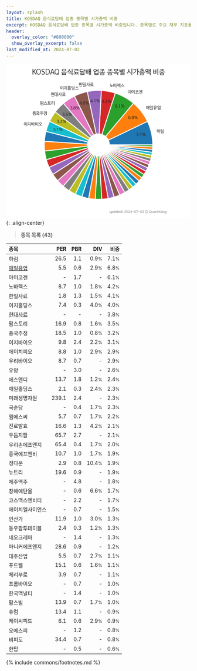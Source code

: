 ```yaml
---
layout: splash
title: KOSDAQ 음식료담배 업종 종목별 시가총액 비중
excerpt: KOSDAQ 음식료담배 업종 종목별 시가총액 비중입니다. 종목별로 주요 재무 지표를 함께 표시합니다.
header:
  overlay_color: "#800000"
  show_overlay_excerpt: false
last_modified_at: 2024-07-02
---
```



![KOSDAQ 음식료담배 업종 종목별 시가총액 비중](/stats/sector/images/kosdaq_업종_음식료담배_종목.png){: .align-center}


> **종목 목록 (43)**<a id="list"></a>

| **종목** | **PER** | **PBR** | **DIV** | **비중** |
| :------- | ------: | ------: | ------: | -------: |
| 하림 | 26.5 | 1.1 | 0.9<small>%</small> | 7.1<small>%</small> |
| [매일유업](/267980/) | 5.5 | 0.6 | 2.9<small>%</small> | 6.8<small>%</small> |
| 아미코젠 | - | 1.7 | - | 6.1<small>%</small> |
| 노바렉스 | 8.7 | 1.0 | 1.8<small>%</small> | 4.2<small>%</small> |
| 한일사료 | 1.8 | 1.3 | 1.5<small>%</small> | 4.1<small>%</small> |
| 이지홀딩스 | 7.4 | 0.3 | 4.0<small>%</small> | 4.0<small>%</small> |
| [현대사료](/016790/) | - | - | - | 3.8<small>%</small> |
| 팜스토리 | 16.9 | 0.8 | 1.6<small>%</small> | 3.5<small>%</small> |
| 풍국주정 | 18.5 | 1.0 | 0.8<small>%</small> | 3.2<small>%</small> |
| 이지바이오 | 9.8 | 2.4 | 2.2<small>%</small> | 3.1<small>%</small> |
| 에이치피오 | 8.8 | 1.0 | 2.9<small>%</small> | 2.9<small>%</small> |
| 우리바이오 | 8.7 | 0.7 | - | 2.9<small>%</small> |
| 우양 | - | 3.0 | - | 2.6<small>%</small> |
| 에스앤디 | 13.7 | 1.8 | 1.2<small>%</small> | 2.4<small>%</small> |
| 매일홀딩스 | 2.1 | 0.3 | 2.4<small>%</small> | 2.3<small>%</small> |
| 미래생명자원 | 239.1 | 2.4 | - | 2.3<small>%</small> |
| 국순당 | - | 0.4 | 1.7<small>%</small> | 2.3<small>%</small> |
| 엠에스씨 | 5.7 | 0.7 | 1.7<small>%</small> | 2.2<small>%</small> |
| 진로발효 | 16.6 | 1.3 | 4.2<small>%</small> | 2.1<small>%</small> |
| 우듬지팜 | 65.7 | 2.7 | - | 2.1<small>%</small> |
| 우리손에프앤지 | 65.4 | 0.4 | 1.7<small>%</small> | 2.0<small>%</small> |
| 흥국에프엔비 | 10.7 | 1.0 | 1.7<small>%</small> | 1.9<small>%</small> |
| 정다운 | 2.9 | 0.8 | 10.4<small>%</small> | 1.9<small>%</small> |
| 뉴트리 | 19.6 | 0.9 | - | 1.9<small>%</small> |
| 제주맥주 | - | 4.8 | - | 1.8<small>%</small> |
| 창해에탄올 | - | 0.6 | 6.6<small>%</small> | 1.7<small>%</small> |
| 코스맥스엔비티 | - | 2.2 | - | 1.7<small>%</small> |
| 에이치엘사이언스 | - | 0.7 | - | 1.5<small>%</small> |
| 인산가 | 11.9 | 1.0 | 3.0<small>%</small> | 1.3<small>%</small> |
| 동우팜투테이블 | 2.4 | 0.3 | 1.2<small>%</small> | 1.3<small>%</small> |
| 네오크레마 | - | 1.4 | - | 1.3<small>%</small> |
| 마니커에프앤지 | 28.6 | 0.9 | - | 1.2<small>%</small> |
| 대주산업 | 5.5 | 0.7 | 2.7<small>%</small> | 1.1<small>%</small> |
| 푸드웰 | 15.1 | 0.6 | 1.6<small>%</small> | 1.1<small>%</small> |
| 체리부로 | 3.9 | 0.7 | - | 1.1<small>%</small> |
| 프롬바이오 | - | 0.7 | - | 1.0<small>%</small> |
| 한국맥널티 | - | 1.4 | - | 1.0<small>%</small> |
| 팜스빌 | 13.9 | 0.7 | 1.7<small>%</small> | 1.0<small>%</small> |
| 휴럼 | 13.4 | 1.1 | - | 0.9<small>%</small> |
| 케이씨피드 | 6.1 | 0.6 | 2.9<small>%</small> | 0.9<small>%</small> |
| 오에스피 | - | 1.2 | - | 0.8<small>%</small> |
| 비피도 | 34.4 | 0.7 | - | 0.8<small>%</small> |
| 한탑 | - | 0.5 | - | 0.6<small>%</small> |

{% include commons/footnotes.md %}